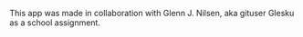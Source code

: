 This app was made in collaboration with Glenn J. Nilsen, aka gituser Glesku as a school assignment. 
